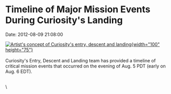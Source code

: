 Timeline of Major Mission Events During Curiosity\'s Landing
============================================================

Date: 2012-08-09 21:08:00

[![Artist\'s concept of Curiosity\'s entry, descent and
landing](http://www.jpl.nasa.gov/images/msl/20120809/edl20120809-th.jpg){width="100"
height="75"}](http://www.jpl.nasa.gov/news/news.cfm?release=2012-236&rn=news.xml&rst=3466)\
\
Curiosity\'s Entry, Descent and Landing team has provided a timeline of
critical mission events that occurred on the evening of Aug. 5 PDT
(early on Aug. 6 EDT).

\
\
